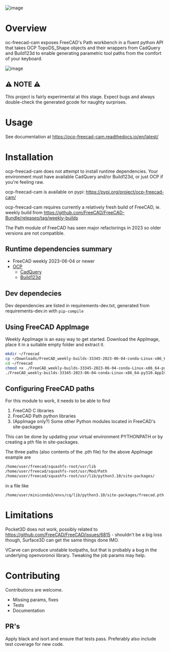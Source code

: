 ![image](https://github.com/voneiden/ocp-freecad-cam/assets/437576/9dfde2cb-f648-43a7-b34c-1b329fe575db)


# Overview

oc-freecad-cam exposes FreeCAD's Path workbench in a fluent python API that takes
OCP TopoDS_Shape objects and their wrappers from CadQuery and Build123d to enable generating
parametric tool paths from the comfort of your keyboard.

![image](https://github.com/voneiden/ocp-freecad-cam/assets/437576/48264cf9-6155-4f24-8094-0bb9aab00777)


⚠ NOTE ⚠
--------

This project is fairly experimental at this stage. Expect bugs and always
double-check the generated gcode for naughty surprises.
# Usage

See documentation at 
https://ocp-freecad-cam.readthedocs.io/en/latest/

# Installation
ocp-freecad-cam does not attempt to install runtime dependencies. Your environment must have available
CadQuery and/or Build123d, or just OCP if you're feeling raw.

ocp-freecad-cam is available on pypi: https://pypi.org/project/ocp-freecad-cam/

ocp-freecad-cam requires currently a relatively fresh build of FreeCAD, ie. weekly build from
https://github.com/FreeCAD/FreeCAD-Bundle/releases/tag/weekly-builds

The Path module of FreeCAD has seen major refactorings in 2023 so older versions are not compatible.

## Runtime dependencies summary
* FreeCAD weekly 2023-06-04 or newer
* [OCP](https://github.com/CadQuery/OCP)
  * [CadQuery](https://github.com/CadQuery/cadquery)
  * [Build123d](https://github.com/gumyr/build123d)

## Dev dependecies

Dev dependencies are listed in requirements-dev.txt, generated from requirements-dev.in with `pip-compile`

## Using FreeCAD AppImage

Weekly AppImage is an easy way to get started. Download the AppImage, place it in a suitable empty folder
and extract it.

```bash
mkdir ~/freecad
cp ~/Downloads/FreeCAD_weekly-builds-33345-2023-06-04-conda-Linux-x86_64-py310.AppImage ~/freecad
cd ~/freecad
chmod +x ./FreeCAD_weekly-builds-33345-2023-06-04-conda-Linux-x86_64-py310.AppImage
./FreeCAD_weekly-builds-33345-2023-06-04-conda-Linux-x86_64-py310.AppImage --appimage-extract
```

## Configuring FreeCAD paths
For this module to work, it needs to be able to find 

1) FreeCAD C libraries
2) FreeCAD Path python libraries
3) (AppImage only?) Some other Python modules located in FreeCAD's site-packages

This can be done by updating your virtual environment PYTHONPATH or by creating a pth file in site-packages.

The three paths (also contents of the .pth file) for the above AppImage example are

```bash
/home/user/freecad/squashfs-root/usr/lib
/home/user/freecad/squashfs-root/usr/Mod/Path
/home/user/freecad/squashfs-root/usr/lib/python3.10/site-packages/
```

in a file like 

`/home/user/miniconda3/envs/cq/lib/python3.10/site-packages/freecad.pth`


# Limitations

Pocket3D does not work, possibly related to https://github.com/FreeCAD/FreeCAD/issues/6815 - shouldn't be a big loss
though, Surface3D can get the same things done IMO.

VCarve can produce unstable toolpaths, but that is probably a bug in the underlying openvoronoi library. Tweaking the 
job params may help.

# Contributing

Contributions are welcome.

* Missing params, fixes
* Tests
* Documentation

## PR's

Apply black and isort and ensure that tests pass. Preferably also include test coverage for new code.
